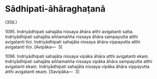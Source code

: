 

# Sādhipati-āhāraghaṭanā







(356.)

1095\. Indriyādhipati sahajāta nissaya āhāra atthi avigatanti satta. Indriyādhipati sahajāta aññamañña nissaya āhāra sampayutta atthi avigatanti tīṇi. Indriyādhipati sahajāta nissaya āhāra vippayutta atthi avigatanti tīṇi. [Avipāka—  3]

1096\. Indriyādhipati sahajāta nissaya vipāka āhāra atthi avigatanti ekaṃ. Indriyādhipati sahajāta aññamañña nissaya vipāka āhāra sampayutta atthi avigatanti ekaṃ. Indriyādhipati sahajāta nissaya vipāka āhāra vippayutta atthi avigatanti ekaṃ. [Savipāka—  3]



